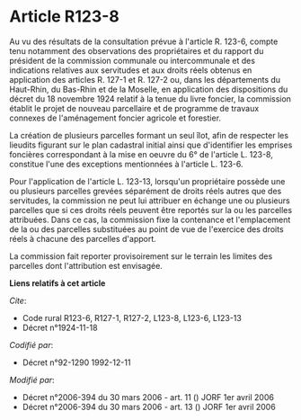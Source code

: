# Article R123-8

Au vu des résultats de la consultation prévue à l'article R. 123-6, compte tenu notamment des observations des propriétaires
et du rapport du président de la commission communale ou intercommunale et des indications relatives aux servitudes et aux
droits réels obtenus en application des articles R. 127-1 et R. 127-2 ou, dans les départements du Haut-Rhin, du Bas-Rhin et
de la Moselle, en application des dispositions du décret du 18 novembre 1924 relatif à la tenue du livre foncier, la
commission établit le projet de nouveau parcellaire et de programme de travaux connexes de l'aménagement foncier agricole et
forestier.

La création de plusieurs parcelles formant un seul îlot, afin de respecter les lieudits figurant sur le plan cadastral
initial ainsi que d'identifier les emprises foncières correspondant à la mise en oeuvre du 6° de l'article L. 123-8,
constitue l'une des exceptions mentionnées à l'article L. 123-6.

Pour l'application de l'article L. 123-13, lorsqu'un propriétaire possède une ou plusieurs parcelles grevées séparément de
droits réels autres que des servitudes, la commission ne peut lui attribuer en échange une ou plusieurs parcelles que si ces
droits réels peuvent être reportés sur la ou les parcelles attribuées. Dans ce cas, la commission fixe la contenance et
l'emplacement de la ou des parcelles substituées au point de vue de l'exercice des droits réels à chacune des parcelles
d'apport.

La commission fait reporter provisoirement sur le terrain les limites des parcelles dont l'attribution est envisagée.

**Liens relatifs à cet article**

_Cite_:

  - Code rural R123-6, R127-1, R127-2, L123-8, L123-6, L123-13
  - Décret n°1924-11-18

_Codifié par_:

  - Décret n°92-1290 1992-12-11

_Modifié par_:

  - Décret n°2006-394 du 30 mars 2006 - art. 11 () JORF 1er avril 2006
  - Décret n°2006-394 du 30 mars 2006 - art. 13 () JORF 1er avril 2006
